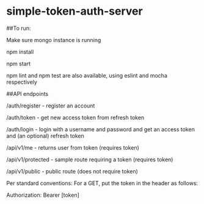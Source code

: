 # simple-token-auth-server

##To run:

Make sure mongo instance is running

npm install

npm start

npm lint and npm test are also available, using eslint and mocha respectively

##API endpoints

/auth/register - register an account

/auth/token - get new access token from refresh token

/auth/login - login with a username and password and get an access token and (an optional) refresh token


/api/v1/me - returns user from token (requires token)

/api/v1/protected - sample route requiring a token (requires token)

/api/v1/public - public route (does not require token)

Per standard conventions: For a GET, put the token in the header as follows: 

Authorization: Bearer [token]
